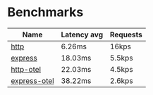 <!-- README.md is generated from README.ecr, do not edit -->

# Benchmarks

| Name                          |  Latency avg      | Requests      |
| ----------------------------  |  ---------------- | ------------- |
| [http](https://nodejs.org/api/http.html) | 6.26ms | 16kps |
| [express](https://github.com/expressjs/express) | 18.03ms | 5.5kps |
| [http-otel](https://nodejs.org/api/http.html) | 22.03ms | 4.5kps |
| [express-otel](https://github.com/expressjs/express) | 38.22ms | 2.6kps |
